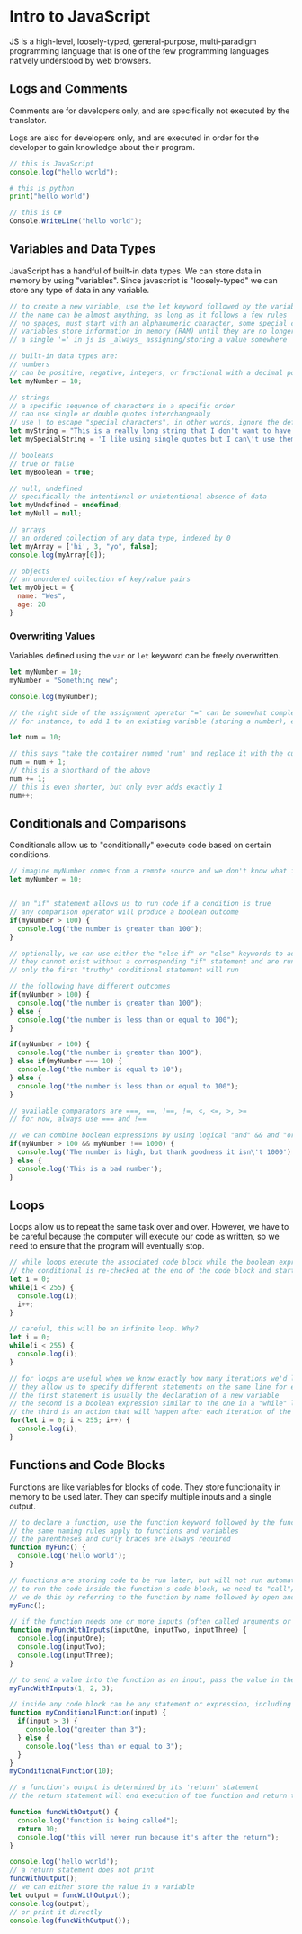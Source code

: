 # Intro to JavaScript
JS is a high-level, loosely-typed, general-purpose, multi-paradigm programming language that is one of the few programming languages natively understood by web browsers.

## Logs and Comments
Comments are for developers only, and are specifically not executed by the translator.

Logs are also for developers only, and are executed in order for the developer to gain knowledge about their program.

```js
// this is JavaScript
console.log("hello world");
```

```python
# this is python
print("hello world")
```

```cs
// this is C#
Console.WriteLine("hello world");
```

## Variables and Data Types
JavaScript has a handful of built-in data types. We can store data in memory by using "variables".
Since javascript is "loosely-typed" we can store any type of data in any variable.
```js
// to create a new variable, use the let keyword followed by the variable's name
// the name can be almost anything, as long as it follows a few rules
// no spaces, must start with an alphanumeric character, some special characters won't work
// variables store information in memory (RAM) until they are no longer needed by the program
// a single '=' in js is _always_ assigning/storing a value somewhere

// built-in data types are:
// numbers
// can be positive, negative, integers, or fractional with a decimal point
let myNumber = 10;

// strings
// a specific sequence of characters in a specific order
// can use single or double quotes interchangeably
// use \ to escape "special characters", in other words, ignore the default functionality of the next character
let myString = "This is a really long string that I don't want to have to type again a million times and that's why I'm storing it here."
let mySpecialString = 'I like using single quotes but I can\'t use them because there\'s a few contractions in this sentence';

// booleans
// true or false
let myBoolean = true;

// null, undefined
// specifically the intentional or unintentional absence of data
let myUndefined = undefined;
let myNull = null;

// arrays
// an ordered collection of any data type, indexed by 0
let myArray = ['hi', 3, "yo", false];
console.log(myArray[0]);

// objects
// an unordered collection of key/value pairs
let myObject = {
  name: "Wes",
  age: 28
}
```

### Overwriting Values
Variables defined using the `var` or `let` keyword can be freely overwritten.

```js
let myNumber = 10;
myNumber = "Something new";

console.log(myNumber);

// the right side of the assignment operator "=" can be somewhat complex
// for instance, to add 1 to an existing variable (storing a number), each of the following is possible

let num = 10;

// this says "take the container named 'num' and replace it with the current value of 'num', plus one"
num = num + 1;
// this is a shorthand of the above
num += 1;
// this is even shorter, but only ever adds exactly 1
num++;
```

## Conditionals and Comparisons
Conditionals allow us to "conditionally" execute code based on certain conditions.

```js
// imagine myNumber comes from a remote source and we don't know what its actual value is
let myNumber = 10;


// an "if" statement allows us to run code if a condition is true
// any comparison operator will produce a boolean outcome
if(myNumber > 100) {
  console.log("the number is greater than 100");
}

// optionally, we can use either the "else if" or "else" keywords to add additional cases
// they cannot exist without a corresponding "if" statement and are run in order
// only the first "truthy" conditional statement will run

// the following have different outcomes
if(myNumber > 100) {
  console.log("the number is greater than 100");
} else {
  console.log("the number is less than or equal to 100");
}

if(myNumber > 100) {
  console.log("the number is greater than 100");
} else if(myNumber === 10) {
  console.log("the number is equal to 10");
} else {
  console.log("the number is less than or equal to 100");
}

// available comparators are ===, ==, !==, !=, <, <=, >, >=
// for now, always use === and !==

// we can combine boolean expressions by using logical "and" && and "or" || statements
if(myNumber > 100 && myNumber !== 1000) {
  console.log('The number is high, but thank goodness it isn\'t 1000')
} else {
  console.log('This is a bad number');
}
```

## Loops
Loops allow us to repeat the same task over and over. However, we have to be careful because the computer will execute our code as written, so we need to ensure that the program will eventually stop.

```js
// while loops execute the associated code block while the boolean expression given is still true
// the conditional is re-checked at the end of the code block and start over if necessary
let i = 0;
while(i < 255) {
  console.log(i);
  i++;
}

// careful, this will be an infinite loop. Why?
let i = 0;
while(i < 255) {
  console.log(i);
}

// for loops are useful when we know exactly how many iterations we'd like to do
// they allow us to specify different statements on the same line for easier reading
// the first statement is usually the declaration of a new variable
// the second is a boolean expression similar to the one in a "while" loop
// the third is an action that will happen after each iteration of the loop
for(let i = 0; i < 255; i++) {
  console.log(i);
}
```

## Functions and Code Blocks
Functions are like variables for blocks of code. They store functionality in memory to be used later. They can specify multiple inputs and a single output.

```js
// to declare a function, use the function keyword followed by the function name
// the same naming rules apply to functions and variables
// the parentheses and curly braces are always required
function myFunc() {
  console.log('hello world');
}

// functions are storing code to be run later, but will not run automatically
// to run the code inside the function's code block, we need to "call"/"invoke"/"run" the function
// we do this by referring to the function by name followed by open and closed parentheses
myFunc();

// if the function needs one or more inputs (often called arguments or parameters), we define them inside the parentheses in the function definition statement
function myFuncWithInputs(inputOne, inputTwo, inputThree) {
  console.log(inputOne);
  console.log(inputTwo);
  console.log(inputThree);
}

// to send a value into the function as an input, pass the value in the function invocation
myFuncWithInputs(1, 2, 3);

// inside any code block can be any statement or expression, including statements and expressions that require their own code block
function myConditionalFunction(input) {
  if(input > 3) {
    console.log("greater than 3");
  } else {
    console.log("less than or equal to 3");
  }
}
myConditionalFunction(10);

// a function's output is determined by its 'return' statement
// the return statement will end execution of the function and return to the previous location

function funcWithOutput() {
  console.log("function is being called");
  return 10;
  console.log("this will never run because it's after the return");
}

console.log('hello world');
// a return statement does not print
funcWithOutput();
// we can either store the value in a variable
let output = funcWithOutput();
console.log(output);
// or print it directly
console.log(funcWithOutput());
```
